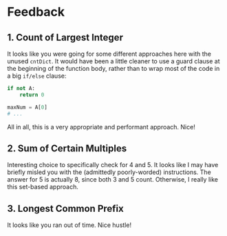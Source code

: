 # Feedback

## 1. Count of Largest Integer

It looks like you were going for some different approaches here with the
unused `cntDict`. It would have been a little cleaner to use a guard clause at the beginning of the function body, rather than to wrap most of the code in a big `if/else` clause:

```python
if not A:
    return 0

maxNum = A[0]
# ...
```

All in all, this is a very appropriate and performant approach. Nice!

## 2. Sum of Certain Multiples

Interesting choice to specifically check for 4 and 5. It looks like I may
have briefly misled you with the (admittedly poorly-worded) instructions. The
answer for 5 is actually 8, since both 3 and 5 count. Otherwise, I really like
this set-based approach.

## 3. Longest Common Prefix

It looks like you ran out of time. Nice hustle!
